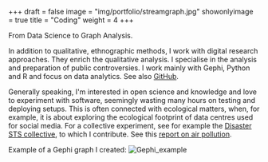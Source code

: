 +++
draft = false
image = "img/portfolio/streamgraph.jpg"
showonlyimage = true
title = "Coding"
weight = 4
+++

From Data Science to Graph Analysis.
<!--more-->
In addition to qualitative, ethnographic methods, I work with digital research approaches. They enrich the qualitative analysis.
I specialise in the analysis and preparation of public controversies. I work mainly with Gephi, Python and R and focus on data analytics. See also [GitHub](https://github.com/LaserStefan).

Generally speaking, I'm interested in open science and knowledge and love to experiment with software, seemingly wasting many hours on testing and deploying setups. This is often connected with ecological matters, when, for example, it is about exploring the ecological footprint of data centres used for social media. For a collective experiment, see for example the [Disaster STS collective](https://disaster-sts-network.org/), to which I contribute.
See this [report on air pollution](https://disaster-sts-network.org/content/ruhr-valley-and-delhi-megacity-air-pollution-germany-and-india).

Example of a Gephi graph I created:
![Gephi_example](abb13_kap5_A1.webp)